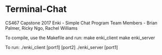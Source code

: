 # Terminal-Chat
CS467 Capstone 2017
Enki - Simple Chat Program
Team Members - Brian Palmer, Ricky Ngo, Rachel Williams

To compile, use the Makefile and run:
    make enki_client
    make enki_server

To run:
    ./enki_client [port1] [port2]
    ./enki_server [port1]



    
